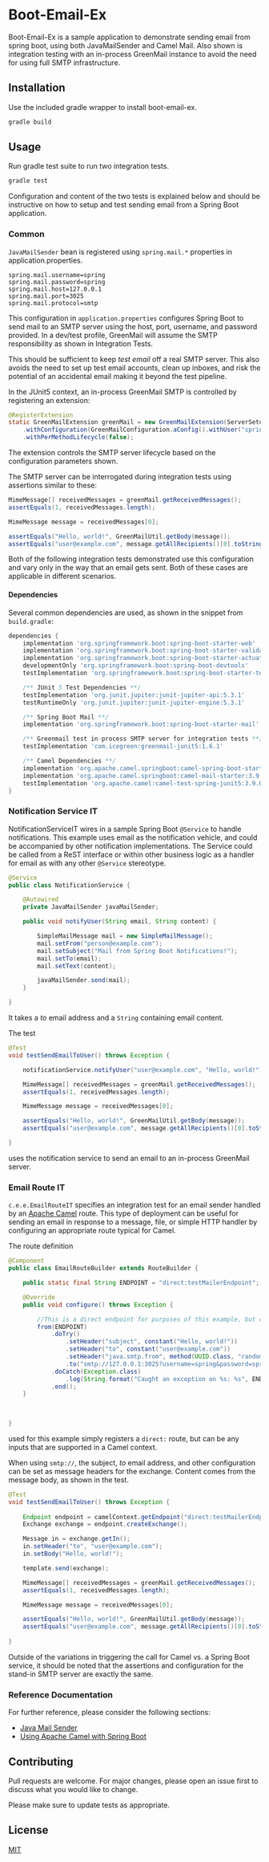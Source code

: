 # Boot-Email-Ex

Boot-Email-Ex is a sample application to demonstrate sending email from spring boot, using both JavaMailSender and Camel Mail.  Also shown is integration testing with an in-process GreenMail instance to avoid the need for using full SMTP infrastructure.

## Installation

Use the included gradle wrapper to install boot-email-ex.

```bash
gradle build
```

## Usage

Run gradle test suite to run two integration tests.

```bash
gradle test
```

Configuration and content of the two tests is explained below and should be instructive on how to setup and test sending email from a Spring Boot application.

### Common

```JavaMailSender``` bean is registered using ```spring.mail.*``` properties in application.properties.

```properties
spring.mail.username=spring
spring.mail.password=spring
spring.mail.host=127.0.0.1
spring.mail.port=3025
spring.mail.protocol=smtp
```

This configuration in ```application.properties``` configures Spring Boot to send mail to an SMTP server using the host, port, username, and password provided.  In a dev/test profile, GreenMail will assume the SMTP responsibility as shown in Integration Tests. 

This should be sufficient to keep _test email_ off a real SMTP server.  This also avoids the need to set up test email accounts, clean up inboxes, and risk the potential of an accidental email making it beyond the test pipeline.

In the JUnit5 context, an in-process GreenMail SMTP is controlled by registering an extension:

```java
@RegisterExtension
static GreenMailExtension greenMail = new GreenMailExtension(ServerSetupTest.SMTP)
	.withConfiguration(GreenMailConfiguration.aConfig().withUser("spring", "spring"))
	.withPerMethodLifecycle(false);
```

The extension controls the SMTP server lifecycle based on the configuration parameters shown.

The SMTP server can be interrogated during integration tests using assertions similar to these:

```java
MimeMessage[] receivedMessages = greenMail.getReceivedMessages();
assertEquals(1, receivedMessages.length);

MimeMessage message = receivedMessages[0];

assertEquals("Hello, world!", GreenMailUtil.getBody(message));
assertEquals("user@example.com", message.getAllRecipients()[0].toString());
```

Both of the following integration tests demonstrated use this configuration and vary only in the way that an email gets sent.  Both of these cases are applicable in different scenarios.

#### Dependencies

Several common dependencies are used, as shown in the snippet from ```build.gradle```:

```gradle
dependencies {
	implementation 'org.springframework.boot:spring-boot-starter-web'
	implementation 'org.springframework.boot:spring-boot-starter-validation'
	implementation 'org.springframework.boot:spring-boot-starter-actuator'
	developmentOnly 'org.springframework.boot:spring-boot-devtools'
	testImplementation 'org.springframework.boot:spring-boot-starter-test'

    /** JUnit 5 Test Dependencies **/
	testImplementation 'org.junit.jupiter:junit-jupiter-api:5.3.1'
    testRuntimeOnly 'org.junit.jupiter:junit-jupiter-engine:5.3.1'

    /** Spring Boot Mail **/
    implementation 'org.springframework.boot:spring-boot-starter-mail'

	/** Greenmail test in-process SMTP server for integration tests **/
	testImplementation 'com.icegreen:greenmail-junit5:1.6.1'

	/** Camel Dependencies **/
	implementation 'org.apache.camel.springboot:camel-spring-boot-starter:3.9.0'
	implementation 'org.apache.camel.springboot:camel-mail-starter:3.9.0'
	testImplementation 'org.apache.camel:camel-test-spring-junit5:3.9.0'
}
```

### Notification Service IT

NotificationServiceIT wires in a sample Spring Boot ```@Service``` to handle notifications.  This example uses email as the notification vehicle, and could be accompanied by other notification implementations.  The Service could be called from a ReST interface or within other business logic as a handler for email as with any other ```@Service``` stereotype.

```java
@Service
public class NotificationService {

    @Autowired
    private JavaMailSender javaMailSender;

    public void notifyUser(String email, String content) {

        SimpleMailMessage mail = new SimpleMailMessage();
        mail.setFrom("person@example.com");
        mail.setSubject("Mail from Spring Boot Notifications!");
        mail.setTo(email);
        mail.setText(content);

        javaMailSender.send(mail);
    }

}
```

It takes a _to_ email address and a ```String``` containing email content.



The test

```java
@Test
void testSendEmailToUser() throws Exception {

    notificationService.notifyUser("user@example.com", "Hello, world!");

    MimeMessage[] receivedMessages = greenMail.getReceivedMessages();
    assertEquals(1, receivedMessages.length);

    MimeMessage message = receivedMessages[0];

    assertEquals("Hello, world!", GreenMailUtil.getBody(message));
    assertEquals("user@example.com", message.getAllRecipients()[0].toString());

}
```

uses the notification service to send an email to an in-process GreenMail server.  

### Email Route IT

```c.e.e.EmailRouteIT``` specifies an integration test for an email sender handled by an [Apache Camel](http://camel.apache.org) route.  This type of deployment can be useful for sending an email in response to a message, file, or simple HTTP handler by configuring an appropriate route typical for Camel.

The route definition

```java
@Component
public class EmailRouteBuilder extends RouteBuilder {

    public static final String ENDPOINT = "direct:testMailerEndpoint";

    @Override
    public void configure() throws Exception {

        //This is a direct endpoint for purposes of this example, but can be from any of the inputs that Camel EIP supports.
        from(ENDPOINT)
            .doTry()
                .setHeader("subject", constant("Hello, world!"))
                .setHeader("to", constant("user@example.com"))
                .setHeader("java.smtp.from", method(UUID.class, "randomUUID"))
                .to("smtp://127.0.0.1:3025?username=spring&password=spring")
            .doCatch(Exception.class)
                .log(String.format("Caught an exception on %s: %s", ENDPOINT);
            .end();
    }

    
    
}
```

used for this example simply registers a ```direct:``` route, but can be any inputs that are supported in a Camel context.

When using ``smtp://``, the subject, _to_ email address, and other configuration can be set as message headers for the exchange.  Content comes from the message body, as shown in the test.

```java
@Test
void testSendEmailToUser() throws Exception {
    
    Endpoint endpoint = camelContext.getEndpoint("direct:testMailerEndpoint");
    Exchange exchange = endpoint.createExchange();

    Message in = exchange.getIn();
    in.setHeader("to", "user@example.com");
    in.setBody("Hello, world!");

    template.send(exchange);

    MimeMessage[] receivedMessages = greenMail.getReceivedMessages();
    assertEquals(1, receivedMessages.length);

    MimeMessage message = receivedMessages[0];

    assertEquals("Hello, world!", GreenMailUtil.getBody(message));
    assertEquals("user@example.com", message.getAllRecipients()[0].toString());
       
}
```

Outside of the variations in triggering the call for Camel vs. a Spring Boot service, it should be noted that the assertions and configuration for the stand-in SMTP server are exactly the same.

### Reference Documentation
For further reference, please consider the following sections:

* [Java Mail Sender](https://docs.spring.io/spring-boot/docs/2.4.5/reference/htmlsingle/#boot-features-email)
* [Using Apache Camel with Spring Boot](https://camel.apache.org/camel-spring-boot/latest/spring-boot.html)

## Contributing
Pull requests are welcome. For major changes, please open an issue first to discuss what you would like to change.

Please make sure to update tests as appropriate.

## License
[MIT](https://choosealicense.com/licenses/mit/)

